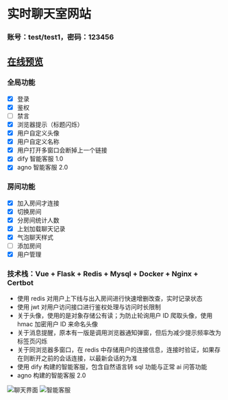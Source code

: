 # 实时聊天室网站

### 账号：test/test1，密码：123456

## [在线预览](https://chat.bro9.vip)

### 全局功能

- [x] 登录
- [x] 鉴权
- [ ] 禁言
- [x] 浏览器提示（标题闪烁）
- [x] 用户自定义头像
- [x] 用户自定义名称
- [x] 用户打开多窗口会断掉上一个链接
- [x] dify 智能客服 1.0
- [x] agno 智能客服 2.0

### 房间功能

- [x] 加入房间才连接
- [x] 切换房间
- [x] 分房间统计人数
- [x] 上划加载聊天记录
- [x] 气泡聊天样式
- [ ] 添加房间
- [x] 用户管理

### 技术栈：Vue + Flask + Redis + Mysql + Docker + Nginx + Certbot

- 使用 redis 对用户上下线与出入房间进行快速增删改查，实时记录状态
- 使用 jwt 对用户访问接口进行鉴权处理与访问时长限制
- 关于头像，使用的是对象存储公有读；为防止轮询用户 ID 爬取头像，使用 hmac 加密用户 ID 来命名头像
- 关于消息提醒，原本有一版是调用浏览器通知弹窗，但后为减少提示频率改为标签页闪烁
- 关于同浏览器多窗口，在 redis 中存储用户的连接信息，连接时验证，如果存在则断开之前的会话连接，以最新会话的为准
- 使用 dify 构建的智能客服，包含自然语言转 sql 功能与正常 ai 问答功能
- agno 构建的智能客服 2.0

![聊天界面](https://bro9-1327032498.cos.ap-nanjing.myqcloud.com/20250710175948.png)
![智能客服](https://bro9-1327032498.cos.ap-nanjing.myqcloud.com/%E6%99%BA%E8%83%BD%E5%AE%A2%E6%9C%8D.png)
